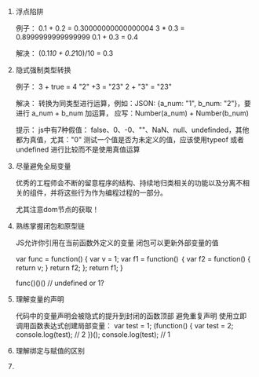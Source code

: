 1. 浮点陷阱

     例子：
          0.1 + 0.2 = 0.30000000000000004
          3 * 0.3 = 0.8999999999999999
          0.1 + 0.3 = 0.4

     解决：
          (0.1*10 + 0.2*10)/10 = 0.3

2. 隐式强制类型转换

      例子：
          3 + true = 4
          "2" +3 = "23"
          2 + "3" = "23"

     解决：
          转换为同类型进行运算，例如：JSON: {a_num: "1", b_num: "2"}，要进行 a_num + b_num 加运算， 应写：Number(a_num) + Number(b_num)

     提示：
          js中有7种假值： false、0、-0、""、NaN、null、undefinded，其他都为真值，尤其："0"
          测试一个值是否为未定义的值，应该使用typeof 或者 undefined 进行比较而不是使用真值运算

3. 尽量避免全局变量

     优秀的工程师会不断的留意程序的结构、持续地归类相关的功能以及分离不相关的组件，并将这些行为作为编程过程的一部分。

     尤其注意dom节点的获取！

4. 熟练掌握闭包和原型链

     JS允许你引用在当前函数外定义的变量
     闭包可以更新外部变量的值

     var func = function() {
          var v = 1;
          var f1 = function() ｛
               var f2 = function() {
                    return v;
               }
               return f2;
          };
          return f1;
     }

     func()()() // undefined or 1?

5. 理解变量的声明

     代码中的变量声明会被隐式的提升到封闭的函数顶部
     避免重复声明
     使用立即调用函数表达式创建局部变量：
          var test = 1;
          (function() {
               var test = 2;
               console.log(test); // 2
          })();
          console.log(test); // 1

6. 理解绑定与赋值的区别
     
     


7.





